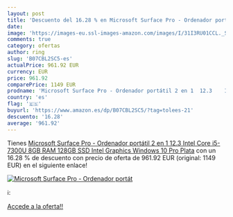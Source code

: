 ```yaml
---
layout: post
title: 'Descuento del 16.28 % en Microsoft Surface Pro - Ordenador portát'
date: 
image: 'https://images-eu.ssl-images-amazon.com/images/I/31I3RU01CCL._SL200_.jpg'
comments: true
category: ofertas
author: ring
slug: 'B07CBL2SC5-es'
actualPrice: 961.92 EUR
currency: EUR
price: 961.92
comparePrice: 1149 EUR
prodname: 'Microsoft Surface Pro - Ordenador portátil 2 en 1  12.3    Intel Core i5-7300U  8GB RAM  128GB SSD  Intel Graphics  Windows 10 Pro  Plata'
country: 'es'
flag: '🇪🇸'
buyurl: 'https://www.amazon.es/dp/B07CBL2SC5/?tag=tolees-21'
descuento: '16.28'
average: '961.92'
---
```


Tienes [Microsoft Surface Pro - Ordenador portátil 2 en 1  12.3    Intel Core i5-7300U  8GB RAM  128GB SSD  Intel Graphics  Windows 10 Pro  Plata](https://www.amazon.es/dp/B07CBL2SC5/?tag=tolees-21) con un 16.28 % de descuento con precio de oferta de 961.92 EUR (original: 1149 EUR) en el siguiente enlace!

[![Microsoft Surface Pro - Ordenador portát](https://images-eu.ssl-images-amazon.com/images/I/31I3RU01CCL._SL200_.jpg)](https://www.amazon.es/dp/B07CBL2SC5/?tag=tolees-21)

ℹ️:


[Accede a la oferta!!](https://www.amazon.es/dp/B07CBL2SC5/?tag=tolees-21)
